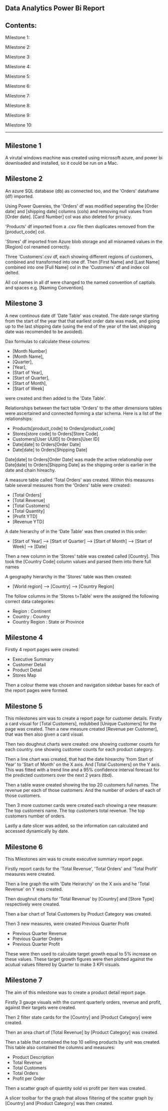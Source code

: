 Data Analytics Power Bi Report
------------------------------

Contents:
---------

Milestone 1:

Milestone 2:

Milestone 3:

Milestone 4:

Milestone 5:

Milestone 6:

Milestone 7:

Milestone 8:

Milestone 9:

Milestone 10:

----------------------------

Milestone 1
-
A virutal windows machine was created using microsoft azure, and power bi downloaded and installed, so it could be run on a Mac.

Milestone 2
-
An azure SQL database (db) as connected too, and the 'Orders' dataframe (df) imported. 

Using Power Quereies, the 'Orders' df was modified seperating the [Order date] and [shipping date] columns (cols) and removing null values from [Order date].
[Card Number] col was also deleted for privacy.

'Products' df imported from a .csv file then duplicates removed from the [product_code] col.

'Stores' df imported from Azure blob storage and all misnamed values in the [Region] col renamed correctly.

Three 'Customers'.csv df, each showing different regions of customers, combined and transformed into one df. Then
[First Name] and [Last Name] combined into one [Full Name] col in the 'Customers' df and index col delted.

All col names in all df were changed to the named convention of captials and spaces e.g. [Naming Convention].

Milestone 3
-
A new continous date df 'Date Table' was created. The date range starting from the start of the year that that earliest order date was made,
and going up to the last shipping date (using the end of the year of the last shipping date was recomended to be avoided). 

Dax formulas to calculate these columns: 

- [Month Number]
- [Month Name],
- [Quarter],
- [Year],
- [Start of Year],
- [Start of Quarter],
- [Start of Month],
- [Start of Week]

were created and then added to the 'Date Table'.

Relationships between the fact table 'Orders' to the other dimensions tables were ascertained and connected forming a star schema. 
Here is a list of the relationships:

- Products[product_code] to Orders[product_code]
- Stores[store code] to Orders[Store Code]
- Customers[User UUID] to Orders[User ID]
- Date[date] to Orders[Order Date]
- Date[date] to Orders[Shipping Date]

Date[date] to Orders[Order Date] was made the active relationship over Date[date] to Orders[Shipping Date]
as the shipping order is earlier in the date and chain hireachy. 

A measure table called 'Total Orders' was created.
Within this measures table several measures from the 'Orders' table were created:

- [Total Orders]
- [Total Revenue]
- [Total Customers]
- [Total Quantity]
- [Profit YTD]
- [Revenue YTD]

A date hierarchy of in the 'Date Table' was then created in this order:

- [Start of Year] --> [Start of Quarter] --> [Start of Month] --> [Start of Week] --> [Date]

Then a new column in the 'Stores' table was created called [Country]. This took the [Country Code] column values and parsed them into
there full names

A geography hierarchy in the 'Stores' table was then created:

- [World region] --> [Country] --> [Country Region]

The follow columns in the 'Stores t=Table' were the assigned the following correct data categories:

- Region : Continent
- Country : Country
- Country Region : State or Province

Milestone 4
-
Firstly 4 report pages were created:
- Executive Summary
- Customer Detail
- Product Detail
- Stores Map

Then a colour theme was chosen and navigation sidebar bases for each of the report pages were formed.

Milestone 5
- 
This milestones aim was to create a report page for customer details.
Firstly a card visual for [Total Customers], redubbed [Unique Customers] for the page was created.
Then a new measure created [Revenue per Customer], that was then also given a card visual.

Then two doughnut charts were created:
one showing customer counts for each country.
one showing customer counts for each product category. 

Then a line chart was created, that had the date hirearchy 'from Start of Year' to 'Start of Month' on the X axis.
And [Total Customers] on the Y axis.
This was fitted with a trend line and a 95% confidence interval forecast for the predicted customers over the next 2 years (tbd).

Then a table wasre created showing the top 20 customers full names.
The revenue per each of those customers.
And the number of orders of each of those customers.

Then 3 more customer cards were created each showing a new measure:
The top customers name.
The top customers total revenue.
The top customers number of orders. 

Lastly a date slicer was added, so the information can calculated and accessed dynamically by date. 

Milestone 6
-
This Milestones aim was to create executive summary report page.

Firstly report cards for the 'Total Revenue', 'Total Orders' and 'Total Profit' measures were created.

Then a line graph the with 'Date Heirarchy' on the X axis and he 'Total Revenue' on Y was created.

Then doughnut charts for 'Total Revenue' by [Country] and [Store Type] respectively were created.

Then a bar chart of Total Customers by Product Category was created. 

Then 3 new measures, were created Previous Quarter Profit

- Previous Quarter Revenue
- Previous Quarter Orders
- Previous Quarter Profit

These were then used to calculate target growth equal to 5% increase on these values. 
These target growth figures were then plotted against the acutual values filtered by Quarter to make 3 KPI visuals.

Milestone 7
-
The aim of this milestone was to create a product detail report page.

Firstly 3 gauge visuals with the current quarterly orders, revenue and profit, against their targets were created.

Then 2 filter state cards for the [Country] and [Product Category] were created.

Then an area chart of [Total Revenue] by [Product Category] was created.

Then a table that contained the top 10 selling products by unit was created. This table also contained the columns and measures:

- Product Description
- Total Revenue
- Total Customers
- Total Orders
- Profit per Order
   
Then a scatter graph of quantity sold vs profit per item was created.

A slicer toolbar for the graph that allows filtering of the scatter graph by [Country] and [Product Category] was then created.











